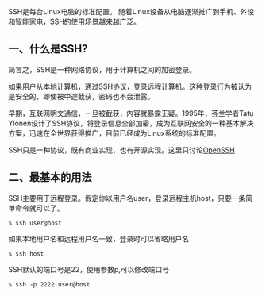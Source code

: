 SSH是每台Linux电脑的标准配置。
随着Linux设备从电脑逐渐推广到手机、外设和智能家电，SSH的使用场景越来越广泛。

## 一、什么是SSH?
简言之，SSH是一种网络协议，用于计算机之间的加密登录。

如果用户从本地计算机，通过SSH协议，登录远程计算机。这种登录行为被认为是安全的，即使被中途截获，密码也不会泄露。

早期，互联网明文通信，一旦被截获，内容就暴露无疑。1995年，芬兰学者Tatu Ylonen设计了SSH协议，将登录信息全部加密，成为互联网安全的一种基本解决方案，迅速在全世界获得推广，目前已经成为Linux系统的标准配置。

SSH只是一种协议，既有商业实现，也有开源实现。这里只讨论[OpenSSH](http://www.openssh.com)

## 二、最基本的用法
SSH主要用于远程登录。假定你以用户名user，登录远程主机host，只要一条简单命令就可以了。
```shell
$ ssh user@host
```
如果本地用户名和远程用户名一致，登录时可以省略用户名
```shell
$ ssh host
```
SSH默认的端口号是22，使用参数p,可以修改端口号
```
$ ssh -p 2222 user@host
```
